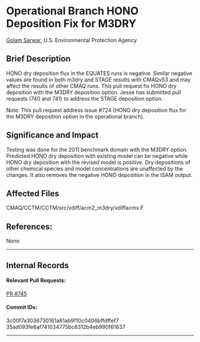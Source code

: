 
# Operational Branch HONO Deposition Fix for M3DRY

[Golam Sarwar](mailto:sarwar.golam@epa.gov), U.S. Environmental Protection Agency

## Brief Description
HONO dry deposition flux in the EQUATES runs is negative. Similar negative values are found in both m3dry and STAGE results with CMAQv53 and may affect the results of other CMAQ runs. This pull request fix HONO dry deposition with the M3DRY deposition option. Jesse has submitted pull requests (740 and 741) to address the STAGE deposition option. 

Note: This pull request address issue #724 (HONO dry deposition flux for the M3DRY deposition option in the operational branch). 
 
## Significance and Impact

Testing was done for the 2011 benchmark domain with the M3DRY option. Predicted HONO dry deposition with existing model can be negative while HONO dry deposition with the revised model is positive. Dry depositions of other chemical species and model concentrations are unaffected by the changes. It also removes the negative HONO deposition in the ISAM output.

## Affected Files

CMAQ/CCTM/CCTM/src/vdiff/acm2_m3dry/vdiffacmx.F

## References:
None

-----
## Internal Records
#### Relevant Pull Requests:
[PR #745](https://github.com/usepa/cmaq_dev/pull/745)
#### Commit IDs:
3c00f7a3036730161a81ab9f10c0406bffdffef7
35ad093fe6af741034775bc8312b4eb990f61637

-----
